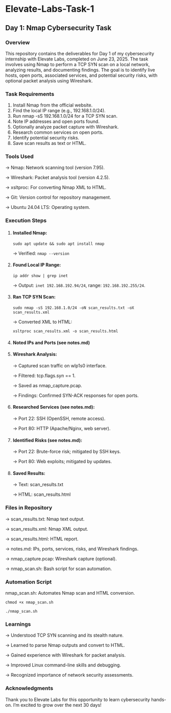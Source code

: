 # Elevate-Labs-Task-1
## Day 1: Nmap Cybersecurity Task
### Overview
This repository contains the deliverables for Day 1 of my cybersecurity internship with Elevate Labs, completed on June 23, 2025. The task involves using Nmap to perform a TCP SYN scan on a local network, analyzing results, and documenting findings. The goal is to identify live hosts, open ports, associated services, and potential security risks, with optional packet analysis using Wireshark.
### Task Requirements

1. Install Nmap from the official website.
2. Find the local IP range (e.g., 192.168.1.0/24).
3. Run nmap -sS 192.168.1.0/24 for a TCP SYN scan.
4. Note IP addresses and open ports found.
5. Optionally analyze packet capture with Wireshark.
6. Research common services on open ports.
7. Identify potential security risks.
8. Save scan results as text or HTML.

### Tools Used

-> Nmap: Network scanning tool (version 7.95).

-> Wireshark: Packet analysis tool (version 4.2.5).

-> xsltproc: For converting Nmap XML to HTML.

-> Git: Version control for repository management.

-> Ubuntu 24.04 LTS: Operating system.

### Execution Steps

1. #### Installed Nmap:
   
   ```sudo apt update && sudo apt install nmap```

      -> Verified: ``nmap --version``


2. #### Found Local IP Range:
   `ip addr show | grep inet`


      -> Output: ```inet 192.168.192.94/24```, range: ```192.168.192.255/24```.


3. #### Ran TCP SYN Scan:
   
   ```sudo nmap -sS 192.168.1.0/24 -oN scan_results.txt -oX scan_results.xml```


      -> Converted XML to HTML:
   
   ```xsltproc scan_results.xml -o scan_results.html```
    




5. #### Noted IPs and Ports (see notes.md)


6. #### Wireshark Analysis:
      -> Captured scan traffic on wlp1s0 interface.

      -> Filtered: tcp.flags.syn == 1.

      -> Saved as nmap_capture.pcap.

      -> Findings: Confirmed SYN-ACK responses for open ports.


7. #### Researched Services (see notes.md):
      -> Port 22: SSH (OpenSSH, remote access).

      -> Port 80: HTTP (Apache/Nginx, web server).


8. #### Identified Risks (see notes.md):
     -> Port 22: Brute-force risk; mitigated by SSH keys.
   
     -> Port 80: Web exploits; mitigated by updates.


9. #### Saved Results:
     -> Text: scan_results.txt
   
     -> HTML: scan_results.html



### Files in Repository

-> scan_results.txt: Nmap text output.

-> scan_results.xml: Nmap XML output.

-> scan_results.html: HTML report.

-> notes.md: IPs, ports, services, risks, and Wireshark findings.

-> nmap_capture.pcap: Wireshark capture (optional).

-> nmap_scan.sh: Bash script for scan automation.

### Automation Script

nmap_scan.sh: Automates Nmap scan and HTML conversion.

  ```chmod +x nmap_scan.sh```
  
  ```./nmap_scan.sh```



### Learnings

-> Understood TCP SYN scanning and its stealth nature.

-> Learned to parse Nmap outputs and convert to HTML.

-> Gained experience with Wireshark for packet analysis.

-> Improved Linux command-line skills and debugging.

-> Recognized importance of network security assessments.



### Acknowledgments
  Thank you to Elevate Labs for this opportunity to learn cybersecurity hands-on.     I’m excited to grow over the next 30 days!
